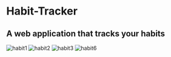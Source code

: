 # Habit-Tracker
## A web application that tracks your habits




![habit1](https://user-images.githubusercontent.com/73795218/175386177-bb1b07e0-5ab6-4fb1-a247-6d4133413e7f.gif)
![habit2](https://user-images.githubusercontent.com/73795218/175537141-e646a954-3c03-4a36-80b4-ba9d69b4f786.gif)
![habit3](https://user-images.githubusercontent.com/73795218/175538919-30a84b26-1842-4a2f-849d-e2c248a6bc8e.gif)
![habit6](https://user-images.githubusercontent.com/73795218/175538978-cbe5a40e-8ec8-46c7-b81f-f3bae22ef7ec.gif)

